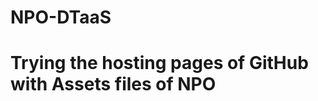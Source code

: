 # NPO-DTaaS
Trying the hosting pages of GitHub with Assets files of NPO  
==============================================================
